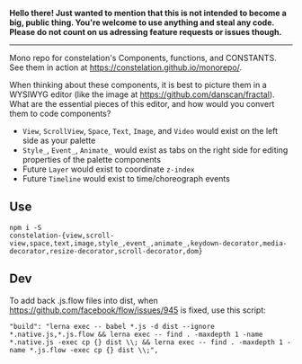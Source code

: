 **Hello there! Just wanted to mention that this is not intended to become a big, public thing. You're welcome to use anything and steal any code. Please do not count on us adressing feature requests or issues though.**

---

Mono repo for constelation's Components, functions, and CONSTANTS. See them in action at https://constelation.github.io/monorepo/.

When thinking about these components, it is best to picture them in a WYSIWYG editor (like the image at https://github.com/danscan/fractal). What are the essential pieces of this editor, and how would you convert them to code components?
- `View`, `ScrollView`, `Space`, `Text`, `Image`, and `Video` would exist on the left side as your palette
- `Style_`, `Event_`, `Animate_` would exist as tabs on the right side for editing properties of the palette components
- Future `Layer` would exist to coordinate `z-index`
- Future `Timeline` would exist to time/choreograph events

## Use
```
npm i -S
constelation-{view,scroll-view,space,text,image,style_,event_,animate_,keydown-decorator,media-decorator,resize-decorator,scroll-decorator,dom}
```

## Dev
To add back .js.flow files into dist, when https://github.com/facebook/flow/issues/945 is fixed, use this script:
```
"build": "lerna exec -- babel *.js -d dist --ignore *.native.js,*.js.flow && lerna exec -- find . -maxdepth 1 -name *.native.js -exec cp {} dist \\; && lerna exec -- find . -maxdepth 1 -name *.js.flow -exec cp {} dist \\;",
```

